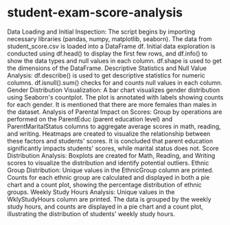 # student-exam-score-analysis

Data Loading and Initial Inspection:
The script begins by importing necessary libraries (pandas, numpy, matplotlib, seaborn).
The data from student_score.csv is loaded into a DataFrame df.
Initial data exploration is conducted using df.head() to display the first few rows, and df.info() to show the data types and null values in each column. df.shape is used to get the dimensions of the DataFrame.
Descriptive Statistics and Null Value Analysis:
df.describe() is used to get descriptive statistics for numeric columns.
df.isnull().sum() checks for and counts null values in each column.
Gender Distribution Visualization:
A bar chart visualizes gender distribution using Seaborn's countplot. The plot is annotated with labels showing counts for each gender.
It is mentioned that there are more females than males in the dataset.
Analysis of Parental Impact on Scores:
Group by operations are performed on the ParentEduc (parent education level) and ParentMaritalStatus columns to aggregate average scores in math, reading, and writing.
Heatmaps are created to visualize the relationship between these factors and students' scores. It is concluded that parent education significantly impacts students' scores, while marital status does not.
Score Distribution Analysis:
Boxplots are created for Math, Reading, and Writing scores to visualize the distribution and identify potential outliers.
Ethnic Group Distribution:
Unique values in the EthnicGroup column are printed.
Counts for each ethnic group are calculated and displayed in both a pie chart and a count plot, showing the percentage distribution of ethnic groups.
Weekly Study Hours Analysis:
Unique values in the WklyStudyHours column are printed.
The data is grouped by the weekly study hours, and counts are displayed in a pie chart and a count plot, illustrating the distribution of students' weekly study hours.

